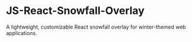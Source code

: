 # JS-React-Snowfall-Overlay
A lightweight, customizable React snowfall overlay for winter-themed web applications.
